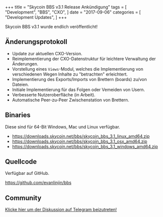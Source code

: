 +++
title = "Skycoin BBS v3.1 Release Ankündigung"
tags = [
    "Development",
    "BBS",
    "CXO",
]
date = "2017-09-06"
categories = [
    "Development Updates",
]
+++

Skycoin BBS v3.1 wurde endlich veröffentlicht!

## Änderungsprotokoll

- Update zur aktuellen CXO-Version.
- Reimplementierung der CXO-Datenstruktur für leichtere Verwaltung der Änderungen.
- Vorstellung eines `Views`-Modul, welches die Implementierung von verschiedenen Wegen Inhalte zu "betrachten" erleichtert.
- Implementierung des Exports/Imports von Brettern (boards) zu/von Dateien.
- Initiale Implementierung für das Folgen oder Vemeiden von Usern.
- Verbesserte Nutzeroberfläche (in Arbeit).
- Automatische Peer-zu-Peer Zwischenstation von Brettern.

## Binaries

Diese sind für 64-Bit Windows, Mac und Linux verfügbar.

- https://downloads.skycoin.net/bbs/skycoin_bbs_3.1_linux_amd64.zip
- https://downloads.skycoin.net/bbs/skycoin_bbs_3.1_osx_amd64.zip
- https://downloads.skycoin.net/bbs/skycoin_bbs_3.1_windows_amd64.zip

## Quellcode

Verfügbar auf GitHub.

https://github.com/evanlinjin/bbs

## Community

[Klicke hier um der Diskussion auf Telegram beizutreten!](https://t.me/skycoinbbs)
